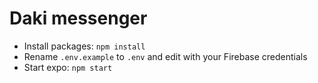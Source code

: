 # Daki messenger

- Install packages: `npm install`
- Rename `.env.example` to `.env` and edit with your Firebase credentials
- Start expo: `npm start`
